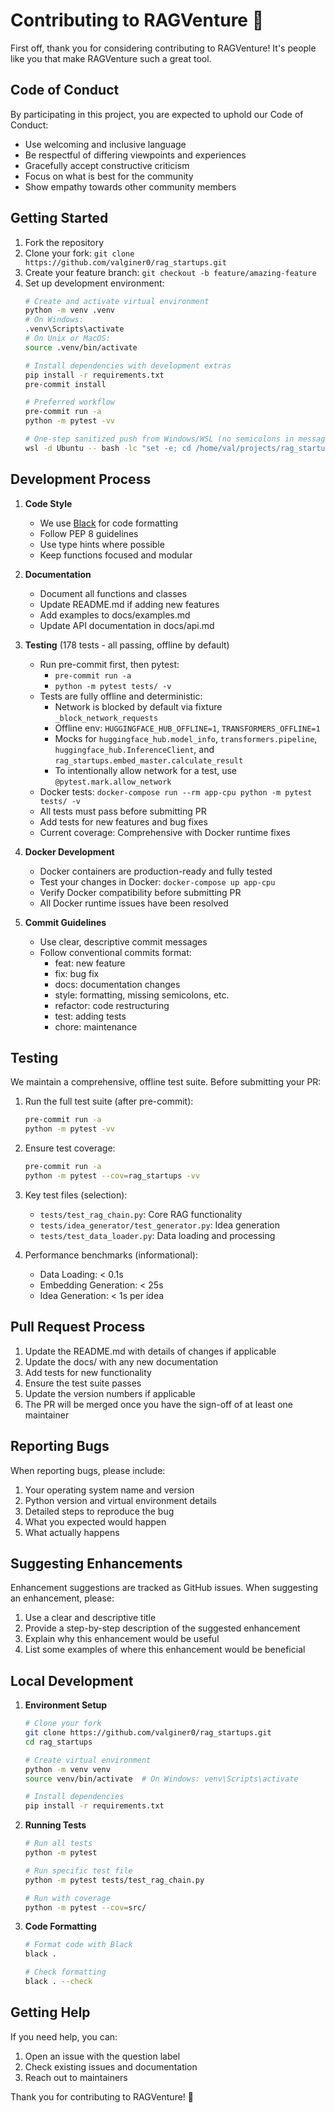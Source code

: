 # Contributing to RAGVenture 🚀

First off, thank you for considering contributing to RAGVenture! It's people like you that make RAGVenture such a great tool.

## Code of Conduct

By participating in this project, you are expected to uphold our Code of Conduct:

- Use welcoming and inclusive language
- Be respectful of differing viewpoints and experiences
- Gracefully accept constructive criticism
- Focus on what is best for the community
- Show empathy towards other community members

## Getting Started

1. Fork the repository
2. Clone your fork: `git clone https://github.com/valginer0/rag_startups.git`
3. Create your feature branch: `git checkout -b feature/amazing-feature`
4. Set up development environment:
   ```bash
   # Create and activate virtual environment
   python -m venv .venv
   # On Windows:
   .venv\Scripts\activate
   # On Unix or MacOS:
   source .venv/bin/activate

   # Install dependencies with development extras
   pip install -r requirements.txt
   pre-commit install

   # Preferred workflow
   pre-commit run -a
   python -m pytest -vv

   # One-step sanitized push from Windows/WSL (no semicolons in message):
   wsl -d Ubuntu -- bash -lc "set -e; cd /home/val/projects/rag_startups; git add -A; git commit -m 'concise update message'; git push -v origin HEAD:main"
   ```

## Development Process

1. **Code Style**
   - We use [Black](https://github.com/psf/black) for code formatting
   - Follow PEP 8 guidelines
   - Use type hints where possible
   - Keep functions focused and modular

2. **Documentation**
   - Document all functions and classes
   - Update README.md if adding new features
   - Add examples to docs/examples.md
   - Update API documentation in docs/api.md

3. **Testing** (178 tests - all passing, offline by default)
   - Run pre-commit first, then pytest:
     - `pre-commit run -a`
     - `python -m pytest tests/ -v`
   - Tests are fully offline and deterministic:
     - Network is blocked by default via fixture `_block_network_requests`
     - Offline env: `HUGGINGFACE_HUB_OFFLINE=1`, `TRANSFORMERS_OFFLINE=1`
     - Mocks for `huggingface_hub.model_info`, `transformers.pipeline`, `huggingface_hub.InferenceClient`, and `rag_startups.embed_master.calculate_result`
     - To intentionally allow network for a test, use `@pytest.mark.allow_network`
   - Docker tests: `docker-compose run --rm app-cpu python -m pytest tests/ -v`
   - All tests must pass before submitting PR
   - Add tests for new features and bug fixes
   - Current coverage: Comprehensive with Docker runtime fixes

4. **Docker Development**
   - Docker containers are production-ready and fully tested
   - Test your changes in Docker: `docker-compose up app-cpu`
   - Verify Docker compatibility before submitting PR
   - All Docker runtime issues have been resolved

5. **Commit Guidelines**
   - Use clear, descriptive commit messages
   - Follow conventional commits format:
     - feat: new feature
     - fix: bug fix
     - docs: documentation changes
     - style: formatting, missing semicolons, etc.
     - refactor: code restructuring
     - test: adding tests
     - chore: maintenance

## Testing

We maintain a comprehensive, offline test suite. Before submitting your PR:

1. Run the full test suite (after pre-commit):
   ```bash
   pre-commit run -a
   python -m pytest -vv
   ```

2. Ensure test coverage:
   ```bash
   pre-commit run -a
   python -m pytest --cov=rag_startups -vv
   ```

3. Key test files (selection):
   - `tests/test_rag_chain.py`: Core RAG functionality
   - `tests/idea_generator/test_generator.py`: Idea generation
   - `tests/test_data_loader.py`: Data loading and processing

4. Performance benchmarks (informational):
   - Data Loading: < 0.1s
   - Embedding Generation: < 25s
   - Idea Generation: < 1s per idea

## Pull Request Process

1. Update the README.md with details of changes if applicable
2. Update the docs/ with any new documentation
3. Add tests for new functionality
4. Ensure the test suite passes
5. Update the version numbers if applicable
6. The PR will be merged once you have the sign-off of at least one maintainer

## Reporting Bugs

When reporting bugs, please include:

1. Your operating system name and version
2. Python version and virtual environment details
3. Detailed steps to reproduce the bug
4. What you expected would happen
5. What actually happens

## Suggesting Enhancements

Enhancement suggestions are tracked as GitHub issues. When suggesting an enhancement, please:

1. Use a clear and descriptive title
2. Provide a step-by-step description of the suggested enhancement
3. Explain why this enhancement would be useful
4. List some examples of where this enhancement would be beneficial

## Local Development

1. **Environment Setup**
   ```bash
   # Clone your fork
   git clone https://github.com/valginer0/rag_startups.git
   cd rag_startups

   # Create virtual environment
   python -m venv venv
   source venv/bin/activate  # On Windows: venv\Scripts\activate

   # Install dependencies
   pip install -r requirements.txt
   ```

2. **Running Tests**
   ```bash
   # Run all tests
   python -m pytest

   # Run specific test file
   python -m pytest tests/test_rag_chain.py

   # Run with coverage
   python -m pytest --cov=src/
   ```

3. **Code Formatting**
   ```bash
   # Format code with Black
   black .

   # Check formatting
   black . --check
   ```

## Getting Help

If you need help, you can:
1. Open an issue with the question label
2. Check existing issues and documentation
3. Reach out to maintainers

Thank you for contributing to RAGVenture! 🚀
